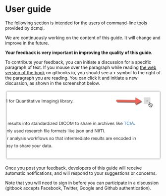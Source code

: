 # User guide

The following section is intended for the users of command-line tools provided by dcmqi.

We are continuously working on the content of this guide. It will change and improve in the future.

**Your feedback is very important in improving the quality of this guide.**

To contribute your feedback, you can initiate a discussion for a specific paragraph of text. If you mouse over the paragraph while reading [the web version of the book]() on gitbooks.io, you should see a **`+`** symbol to the right of the paragraph you are reading. You can click it and initiate a new discussion, as shown in the screenshot below. 

![](assets/feedback.jpg)

Once you post your feedback, developers of this guide will receive automatic notifications, and will respond to your suggestions or concerns.

Note that you will need to sign in before you can participate in a discussion (gitbook accepts Facebook, Twitter, Google and Github authentication).

